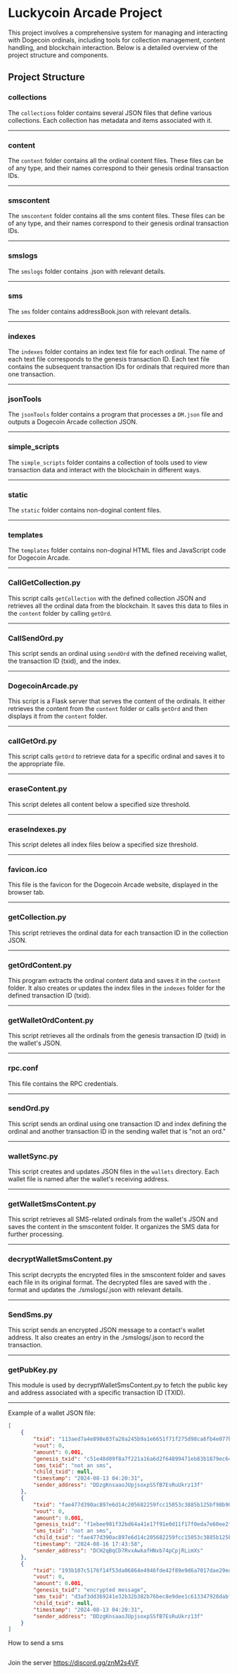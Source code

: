 
# Luckycoin Arcade Project

This project involves a comprehensive system for managing and interacting with Dogecoin ordinals, including tools for collection management, content handling, and blockchain interaction. Below is a detailed overview of the project structure and components.

## Project Structure

### collections

The `collections` folder contains several JSON files that define various collections. Each collection has metadata and items associated with it.

---

### content

The `content` folder contains all the ordinal content files. These files can be of any type, and their names correspond to their genesis ordinal transaction IDs.

---

### smscontent

The `smscontent` folder contains all the sms content files. These files can be of any type, and their names correspond to their genesis ordinal transaction IDs.

---

### smslogs

The `smslogs` folder contains <contact address>.json with relevant details.

---

### sms

The `sms` folder contains addressBook.json with relevant details.

---
### indexes

The `indexes` folder contains an index text file for each ordinal. The name of each text file corresponds to the genesis transaction ID. Each text file contains the subsequent transaction IDs for ordinals that required more than one transaction.

---

### jsonTools

The `jsonTools` folder contains a program that processes a `DM.json` file and outputs a Dogecoin Arcade collection JSON.

---

### simple_scripts

The `simple_scripts` folder contains a collection of tools used to view transaction data and interact with the blockchain in different ways.

---

### static

The `static` folder contains non-doginal content files.

---

### templates

The `templates` folder contains non-doginal HTML files and JavaScript code for Dogecoin Arcade.

---

### CallGetCollection.py

This script calls `getCollection` with the defined collection JSON and retrieves all the ordinal data from the blockchain. It saves this data to files in the `content` folder by calling `getOrd`.

---

### CallSendOrd.py

This script sends an ordinal using `sendOrd` with the defined receiving wallet, the transaction ID (txid), and the index.

---

### DogecoinArcade.py

This script is a Flask server that serves the content of the ordinals. It either retrieves the content from the `content` folder or calls `getOrd` and then displays it from the `content` folder.

---

### callGetOrd.py

This script calls `getOrd` to retrieve data for a specific ordinal and saves it to the appropriate file.

---

### eraseContent.py

This script deletes all content below a specified size threshold.

---

### eraseIndexes.py

This script deletes all index files below a specified size threshold.

---

### favicon.ico

This file is the favicon for the Dogecoin Arcade website, displayed in the browser tab.

---

### getCollection.py

This script retrieves the ordinal data for each transaction ID in the collection JSON.

---

### getOrdContent.py

This program extracts the ordinal content data and saves it in the `content` folder. It also creates or updates the index files in the `indexes` folder for the defined transaction ID (txid).

---

### getWalletOrdContent.py

This script retrieves all the ordinals from the genesis transaction ID (txid) in the wallet's JSON.

---

### rpc.conf

This file contains the RPC credentials.

---

### sendOrd.py

This script sends an ordinal using one transaction ID and index defining the ordinal and another transaction ID in the sending wallet that is "not an ord."

---

### walletSync.py

This script creates and updates JSON files in the `wallets` directory. Each wallet file is named after the wallet's receiving address.

---

### getWalletSmsContent.py
This script retrieves all SMS-related ordinals from the wallet's JSON and saves the content in the smscontent folder. It organizes the SMS data for further processing.

---

### decryptWalletSmsContent.py
This script decrypts the encrypted files in the smscontent folder and saves each file in its original format. The decrypted files are saved with the <txid>.<mime type extension> format and updates the ./smslogs/<contact address>.json with relevant details.

---

### SendSms.py
This script sends an encrypted JSON message to a contact's wallet address. It also creates an entry in the ./smslogs/<contact address>.json to record the transaction.

---

### getPubKey.py
This module is used by decryptWalletSmsContent.py to fetch the public key and address associated with a specific transaction ID (TXID).

---

Example of a wallet JSON file:

```json
[
    {
        "txid": "113aed7a4e898e83fa28a245b9a1e6651f71f275d98ca6fb4e077b2497017b90",
        "vout": 0,
        "amount": 0.001,
        "genesis_txid": "c51e48d09f8a7f221a16a6d2f64899471eb83b1879ec64bc26e6fc1cd19ed722",
        "sms_txid": "not an sms",
        "child_txid": null,
        "timestamp": "2024-08-13 04:20:31",
        "sender_address": "DDzgKnsaaoJUpjsoxpSSfB7EsRuUkrz13f"
    },
    {
        "txid": "fae477d390ac897e6d14c205682259fcc15053c3885b125bf98b9055783cb44e",
        "vout": 0,
        "amount": 0.001,
        "genesis_txid": "f1ebee981f32bd64a41e17f91e0d11f17f0eda7e60ee2fa599a44adf2a11ef2c",
        "sms_txid": "not an sms",
        "child_txid": "fae477d390ac897e6d14c205682259fcc15053c3885b125bf98b9055783cb44e",
        "timestamp": "2024-08-16 17:43:58",
        "sender_address": "DCH2qBqCD7RvxAwkafHNxb74pCpjRLimXs"
    },
    {
        "txid": "193b107c5176f14f53da06864e4946fde42f89e9d6a7017dae29ed5b8cb08a58",
        "vout": 0,
        "amount": 0.001,
        "genesis_txid": "encrypted message",
        "sms_txid": "d3af3dd369241e32b32b382b76bec8e9dee1c613347928dabfff351055d5e0a0",
        "child_txid": null,
        "timestamp": "2024-08-13 04:20:31",
        "sender_address": "DDzgKnsaaoJUpjsoxpSSfB7EsRuUkrz13f"
    }
]
```
How to send a sms
```

```
Join the server
https://discord.gg/znM2s4VF
